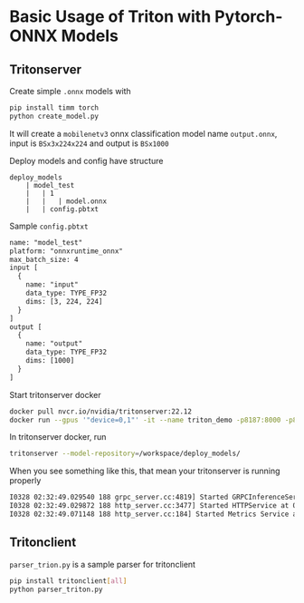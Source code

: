 # Basic Usage of Triton with Pytorch-ONNX Models

## Tritonserver

Create simple `.onnx` models with 

```bash 
pip install timm torch
python create_model.py
```

It will create a `mobilenetv3` onnx classification model name `output.onnx`, input is `BSx3x224x224` and output is `BSx1000`

Deploy models and config have structure

```
deploy_models
    | model_test
    |   | 1
    |   |   | model.onnx
    |   | config.pbtxt
```

Sample `config.pbtxt`

``` txt
name: "model_test"
platform: "onnxruntime_onnx"
max_batch_size: 4
input [
  {
    name: "input"
    data_type: TYPE_FP32
    dims: [3, 224, 224]
  }
]
output [
  {
    name: "output"
    data_type: TYPE_FP32
    dims: [1000]
  }
]
```

Start tritonserver docker

``` bash
docker pull nvcr.io/nvidia/tritonserver:22.12
docker run --gpus '"device=0,1"' -it --name triton_demo -p8187:8000 -p8188:8001 -p8189:8002 -v/.../triton-basic:/workspace/ --shm-size=16G nvcr.io/nvidia/tritonserver:22.12-py3
```

In tritonserver docker, run

``` bash
tritonserver --model-repository=/workspace/deploy_models/
```

When you see something like this, that mean your tritonserver is running properly

``` txt
I0328 02:32:49.029540 188 grpc_server.cc:4819] Started GRPCInferenceService at 0.0.0.0:8001
I0328 02:32:49.029872 188 http_server.cc:3477] Started HTTPService at 0.0.0.0:8000
I0328 02:32:49.071148 188 http_server.cc:184] Started Metrics Service at 0.0.0.0:8002
```

## Tritonclient

`parser_trion.py` is a sample parser for tritonclient

``` bash
pip install tritonclient[all]
python parser_triton.py
```
